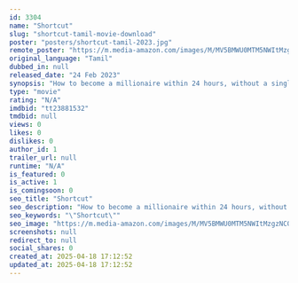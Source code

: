 ```yaml
---
id: 3304
name: "Shortcut"
slug: "shortcut-tamil-movie-download"
poster: "posters/shortcut-tamil-2023.jpg"
remote_poster: "https://m.media-amazon.com/images/M/MV5BMWU0MTM5NWItMzgzNC00MjllLTk2M2UtYjk0Yzg2OGQxMDBjXkEyXkFqcGdeQXVyMTUzNTgzNzM0._V1_SX300.jpg"
original_language: "Tamil"
dubbed_in: null
released_date: "24 Feb 2023"
synopsis: "How to become a millionaire within 24 hours, without a single rupee.It's one day game."
type: "movie"
rating: "N/A"
imdbid: "tt23881532"
tmdbid: null
views: 0
likes: 0
dislikes: 0
author_id: 1
trailer_url: null
runtime: "N/A"
is_featured: 0
is_active: 1
is_comingsoon: 0
seo_title: "Shortcut"
seo_description: "How to become a millionaire within 24 hours, without a single rupee.It's one day game."
seo_keywords: "\"Shortcut\""
seo_image: "https://m.media-amazon.com/images/M/MV5BMWU0MTM5NWItMzgzNC00MjllLTk2M2UtYjk0Yzg2OGQxMDBjXkEyXkFqcGdeQXVyMTUzNTgzNzM0._V1_SX300.jpg"
screenshots: null
redirect_to: null
social_shares: 0
created_at: 2025-04-18 17:12:52
updated_at: 2025-04-18 17:12:52
---
```


